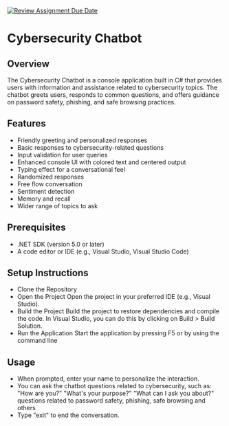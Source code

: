 [![Review Assignment Due Date](https://classroom.github.com/assets/deadline-readme-button-22041afd0340ce965d47ae6ef1cefeee28c7c493a6346c4f15d667ab976d596c.svg)](https://classroom.github.com/a/abWLn-9_)
# Cybersecurity Chatbot

## Overview
The Cybersecurity Chatbot is a console application built in C# that provides users with information and assistance related to cybersecurity topics. The chatbot greets users, responds to common questions, and offers guidance on password safety, phishing, and safe browsing practices.

## Features
- Friendly greeting and personalized responses
- Basic responses to cybersecurity-related questions
- Input validation for user queries
- Enhanced console UI with colored text and centered output
- Typing effect for a conversational feel
- Randomized responses
- Free flow conversation
- Sentiment detection
- Memory and recall
- Wider range of topics to ask

## Prerequisites
- .NET SDK (version 5.0 or later)
- A code editor or IDE (e.g., Visual Studio, Visual Studio Code)

## Setup Instructions
- Clone the Repository
- Open the Project Open the project in your preferred IDE (e.g., Visual Studio).
- Build the Project Build the project to restore dependencies and compile the code. In Visual Studio, you can do this by clicking on Build > Build Solution.
- Run the Application Start the application by pressing F5 or by using the command line

## Usage
- When prompted, enter your name to personalize the interaction.
- You can ask the chatbot questions related to cybersecurity, such as:
"How are you?"
"What's your purpose?"
"What can I ask you about?"
questions related to password safety, phishing, safe browsing and others
- Type "exit" to end the conversation.
